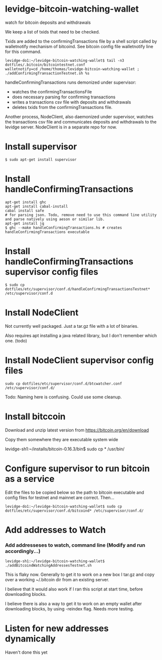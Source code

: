 # levidge-bitcoin-watching-wallet
watch for bitcoin deposits and withdrawals

We keep a list of txids that need to be checked. 

Txids are added to the confirmingTransactions file by a shell script called by walletnotify mechanism of bitcoind.
See bitcoin config file walletnotify line for this command.

	levidge-do1:~/levidge-bitcoin-watching-wallet$ tail -n3 dotfiles/.bitcoin/bitcointestnet.conf 
	walletnotify=cd /home/thomas/levidge-bitcoin-watching-wallet ; ./addConfirmingTransactionTestnet.sh %s

handleConfirmingTransactions runs demonized under supervisor:
* watches the confirmingTransactionsFile
* does necessary parsing for confirming transactions
* writes a transactions csv file with deposits and withdrawals 
* deletes txids from the confirmingTransactions file.

Another process, NodeClient, also daemonized under supervisor, watches the transactions csv file and communicates deposits and withdrawals to the levidge server.
NodeClient is in a separate repo for now.

# Install supervisor

	$ sudo apt-get install supervisor

# Install handleConfirmingTransactions 

	apt-get install ghc
	apt-get install cabal-install
	cabal install safe 
	# for parsing json. Todo, remove need to use this command line utility and parse natively using aeson or similar lib.
	apt-get install jq 
	$ ghc --make handleConfirmingTransactions.hs # creates handleConfirmingTransactions executable

# Install handleConfirmingTransactions supervisor config files 

	$ sudo cp dotfiles/etc/supervisor/conf.d/handleConfirmingTransactionsTestnet* /etc/supervisor/conf.d

# Install NodeClient

Not currently well packaged. Just a tar.gz file with a lot of binaries. 

Also requires apt installing a java related library, but I don't remember which one. (todo)

# Install NodeClient supervisor config files 

	sudo cp dotfiles/etc/supervisor/conf.d/btcwatcher.conf /etc/supervisor/conf.d/

Todo: Naming here is confusing. Could use some cleanup. 

# Install bitccoin

Download and unzip latest version from https://bitcoin.org/en/download

Copy them somewhere they are executable system wide

levidge-sh1:~/installs/bitcoin-0.16.3/bin$ sudo cp * /usr/bin/
	
# Configure supervisor to run bitcoin as a service

Edit the files to be copied below so the path to bitcoin executable and config files for testnet and mainnet are correct. Then...


	levidge-do1:~/levidge-bitcoin-watching-wallet$ sudo cp dotfiles/etc/supervisor/conf.d/bitcoind* /etc/supervisor/conf.d/

# Add addresses to Watch

### Add addresseses to watch, command line (Modify and run accordingly...)
	levidge-sh1:~/levidge-bitcoin-watching-wallet$ ./addBitcoindWatchingAddressesTestnet.sh 

This is flaky now. Generally to get it to work on a new box I tar.gz and copy over a working ~/.bitcoin dir from an existing server.

I believe that it would also work if I ran this script at start time, before downloading blocks. 

I believe there is also a way to get it to work on an empty wallet after downloading blocks, by using -reindex flag. 
Needs more testing.

# Listen for new addresses dynamically

Haven't done this yet


	
	
